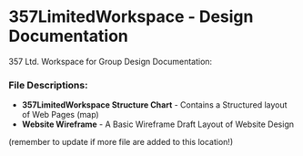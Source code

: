 # 357LimitedWorkspace - Design Documentation
357 Ltd. Workspace for Group
Design Documentation:

### File Descriptions:
- **357LimitedWorkspace Structure Chart** - Contains a Structured layout of Web Pages (map)  
- **Website Wireframe** - A Basic Wireframe Draft Layout of Website Design 

(remember to update if more file are added to this location!)
